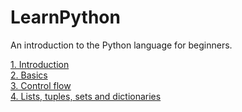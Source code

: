 # LearnPython
An introduction to the Python language for beginners.

[1. Introduction](1.Introduction/Introduction.md)  
[2. Basics](2.Basics/Basics.md)  
[3. Control flow](3.Control_flow/Control_Flow.md)  
[4. Lists, tuples, sets and dictionaries](4.Lists_Tuples_Sets_Dictionaries/Lists_Tuples_Sets_Dictionaries.md)  
